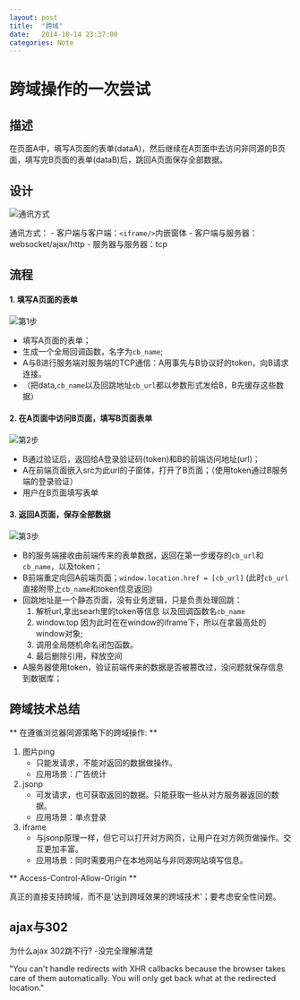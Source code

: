 ```yaml
---
layout: post
title:  "跨域"
date:   2014-10-14 23:37:00
categories: Note
---
```


跨域操作的一次尝试
=========================

## 描述

在页面A中，填写A页面的表单(dataA)，然后继续在A页面中去访问非同源的B页面，填写完B页面的表单(dataB)后，跳回A页面保存全部数据。

## 设计

![通讯方式](http://heydelilah.github.io/data/cross/desc.png)

通讯方式：
	- 客户端与客户端：`<iframe/>`内嵌窗体
	- 客户端与服务器：websocket/ajax/http
	- 服务器与服务器：tcp

## 流程

#### 1. 填写A页面的表单

![第1步](http://heydelilah.github.io/data/cross/1.png)

- 填写A页面的表单；
- 生成一个全局回调函数，名字为`cb_name`;
- A与B进行服务端对服务端的TCP通信：A用事先与B协议好的token，向B请求连接。
- （把data,`cb_name`以及回跳地址`cb_url`都以参数形式发给B，B先缓存这些数据）

#### 2. 在A页面中访问B页面，填写B页面表单

![第2步](http://heydelilah.github.io/data/cross/2.png)

- B通过验证后，返回给A登录验证码(token)和B的前端访问地址(url)；
- A在前端页面嵌入src为此url的子窗体，打开了B页面；（使用token通过B服务端的登录验证）
- 用户在B页面填写表单

#### 3. 返回A页面，保存全部数据

![第3步](http://heydelilah.github.io/data/cross/3.png)

- B的服务端接收由前端传来的表单数据，返回在第一步缓存的`cb_url`和`cb_name`，以及token；
- B前端重定向回A前端页面；`window.location.href = [cb_url]` (此时`cb_url`直接附带上`cb_name`和token信息返回)
- 回跳地址是一个静态页面，没有业务逻辑，只是负责处理回跳：
	1. 解析url,拿出searh里的token等信息 以及回调函数名`cb_name`
	2. window.top 因为此时在在window的iframe下，所以在拿最高处的window对象;
	3. 调用全局随机命名闭包函数。
	4. 最后删除引用，释放空间
- A服务器使用token，验证前端传来的数据是否被篡改过，没问题就保存信息到数据库；



## 跨域技术总结

** 在遵循浏览器同源策略下的跨域操作: **
1. 图片ping
	- 只能发请求，不能对返回的数据做操作。
	- 应用场景：广告统计
2. jsonp
	- 可发请求，也可获取返回的数据。只能获取一些从对方服务器返回的数据。
	- 应用场景：单点登录
3. iframe
	- 与jsonp原理一样，但它可以打开对方网页，让用户在对方网页做操作。交互更加丰富。
	- 应用场景：同时需要用户在本地网站与非同源网站填写信息。


** Access-Control-Allow-Origin **

真正的直接支持跨域，而不是'达到跨域效果的跨域技术'；要考虑安全性问题。

## ajax与302

为什么ajax 302跳不行? -没完全理解清楚

"You can't handle redirects with XHR callbacks because the browser takes care of them automatically. You will only get back what at the redirected location."
